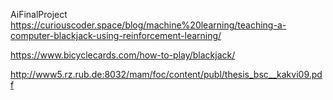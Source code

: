 AiFinalProject
https://curiouscoder.space/blog/machine%20learning/teaching-a-computer-blackjack-using-reinforcement-learning/

https://www.bicyclecards.com/how-to-play/blackjack/

http://www5.rz.rub.de:8032/mam/foc/content/publ/thesis_bsc__kakvi09.pdf

